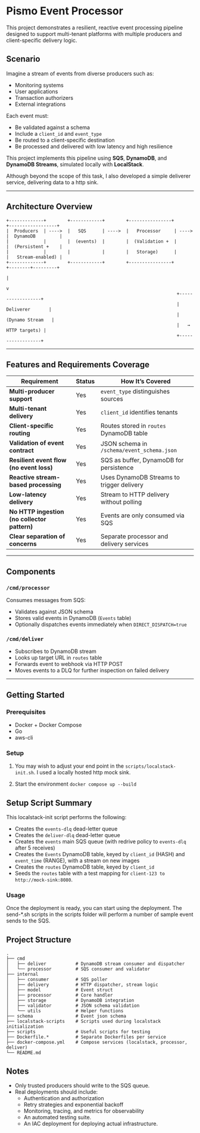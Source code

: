 # Pismo Event Processor

This project demonstrates a resilient, reactive event processing pipeline designed to support multi-tenant platforms with multiple producers and client-specific delivery logic.

## Scenario

Imagine a stream of events from diverse producers such as:

- Monitoring systems
- User applications
- Transaction authorizers
- External integrations

Each event must:

- Be validated against a schema
- Include a `client_id` and `event_type`
- Be routed to a client-specific destination
- Be processed and delivered with low latency and high resilience

This project implements this pipeline using **SQS**, **DynamoDB**, and **DynamoDB Streams**, simulated locally with **LocalStack**.

Although beyond the scope of this task, I also developed a simple deliverer service, delivering data to a http sink. 

---

## Architecture Overview

```text
+-------------+        +------------+        +----------------+        +------------------+
|  Producers  | ---->  |   SQS      | ---->  |   Processor     | ----> |  DynamoDB         |
|             |        |  (events)  |        |  (Validation +  |        |  (Persistent +    |
|             |        |            |        |   Storage)      |        |   Stream-enabled) |
+-------------+        +------------+        +----------------+        +--------+---------+
                                                                           |
                                                                           v
                                                                +------------------+
                                                                |   Deliverer       |
                                                                |  (Dynamo Stream   |
                                                                |   → HTTP targets) |
                                                                +------------------+
```

---

## Features and Requirements Coverage

| Requirement                                  | Status | How It’s Covered                           |
| -------------------------------------------- | ------ | ------------------------------------------ |
| **Multi-producer support**                   | Yes    | `event_type` distinguishes sources         |
| **Multi-tenant delivery**                    | Yes    | `client_id` identifies tenants             |
| **Client-specific routing**                  | Yes    | Routes stored in `routes` DynamoDB table   |
| **Validation of event contract**             | Yes    | JSON schema in `/schema/event_schema.json` |
| **Resilient event flow (no event loss)**     | Yes    | SQS as buffer, DynamoDB for persistence    |
| **Reactive stream-based processing**         | Yes    | Uses DynamoDB Streams to trigger delivery  |
| **Low-latency delivery**                     | Yes    | Stream to HTTP delivery without polling     |
| **No HTTP ingestion (no collector pattern)** | Yes    | Events are only consumed via SQS           |
| **Clear separation of concerns**             | Yes    | Separate processor and delivery services   |

---

## Components

### `/cmd/processor`

Consumes messages from SQS:

- Validates against JSON schema
- Stores valid events in DynamoDB (`Events` table)
- Optionally dispatches events immediately when `DIRECT_DISPATCH=true`

### `/cmd/deliver`

- Subscribes to DynamoDB stream
- Looks up target URL in `routes` table
- Forwards event to webhook via HTTP POST
- Moves events to a DLQ for further inspection on failed delivery

---

## Getting Started

### Prerequisites

- Docker + Docker Compose
- Go
- aws-cli

### Setup

1. You may wish to adjust your end point in the ```scripts/localstack-init.sh```. I used a locally hosted http mock sink.

2. Start the environment
```docker compose up --build```

## Setup Script Summary

This localstack-init script performs the following:

- Creates the `events-dlq` dead-letter queue  
- Creates the `deliver-dlq` dead-letter queue
- Creates the `events` main SQS queue (with redrive policy to `events-dlq` after 5 receives)  
- Creates the `Events` DynamoDB table, keyed by `client_id` (HASH) and `event_time` (RANGE), with a stream on new images  
- Creates the `routes` DynamoDB table, keyed by `client_id`  
- Seeds the `routes` table with a test mapping for `client-123 to http://mock-sink:8080`.

### Usage

Once the deployment is ready, you can start using the deployment. The send-*.sh scripts in the scripts folder will perform a number of sample event sends to the SQS. 

## Project Structure

```
.
├── cmd
│   ├── deliver           # DynamoDB stream consumer and dispatcher
│   └── processor         # SQS consumer and validator
├── internal
│   ├── consumer          # SQS poller
│   ├── delivery          # HTTP dispatcher, stream logic
│   ├── model             # Event struct
│   ├── processor         # Core handler
│   ├── storage           # DynamoDB integration
│   ├── validator         # JSON schema validation
│   └── utils             # Helper functions
├── schema                # Event json schema
├── localstack-scripts    # Scripts used during localstack initialization
├── scripts               # Useful scripts for testing
├── Dockerfile.*          # Separate Dockerfiles per service
├── docker-compose.yml    # Compose services (localstack, processor, deliver)
└── README.md
```

## Notes

- Only trusted producers should write to the SQS queue.
- Real deployments should include:
  - Authentication and authorization
  - Retry strategies and exponential backoff
  - Monitoring, tracing, and metrics for observability
  - An automated testing suite.
  - An IAC deployment for deploying actual infrastructure.
